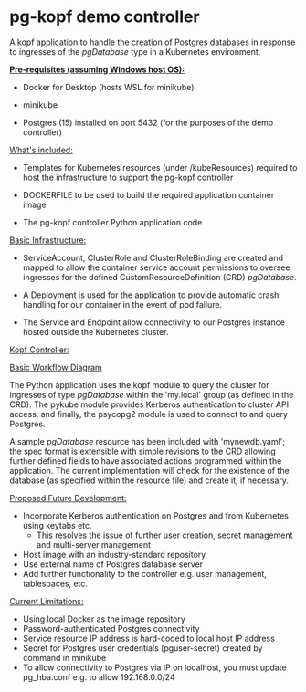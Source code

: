 # pg-kopf demo controller
A kopf application to handle the creation of Postgres databases in response to ingresses of the _pgDatabase_ type in a Kubernetes environment.

<ins>__Pre-requisites (assuming Windows host OS):__</ins>
- Docker for Desktop (hosts WSL for minikube)


- minikube


- Postgres (15) installed on port 5432 (for the purposes of the demo controller)

<ins>What's included:</ins>

- Templates for Kubernetes resources (under /kubeResources) required to host the infrastructure to support the pg-kopf controller


- DOCKERFILE to be used to build the required application container image


- The pg-kopf controller Python application code

<ins>Basic Infrastructure:</ins>

- ServiceAccount, ClusterRole and ClusterRoleBinding are created and mapped to allow the container service account permissions to oversee ingresses for the defined CustomResourceDefinition (CRD) _pgDatabase_. 


- A Deployment is used for the application to provide automatic crash handling for our container in the event of pod failure.


- The Service and Endpoint allow connectivity to our Postgres instance hosted outside the Kubernetes cluster.

<ins>Kopf Controller:</ins>

[Basic Workflow Diagram](docs/Diagram.png)

The Python application uses the kopf module to query the cluster for ingresses of type _pgDatabase_ within the 'my.local' group (as defined in the CRD). The pykube module provides Kerberos authentication to cluster API access, and finally, the psycopg2 module is used to connect to and query Postgres.

A sample _pgDatabase_ resource has been included with 'mynewdb.yaml'; the spec format is extensible with simple revisions to the CRD allowing further defined fields to have associated actions programmed within the application. The current implementation will check for the existence of the database (as specified within the resource file) and create it, if necessary.

<ins>Proposed Future Development:</ins>
- Incorporate Kerberos authentication on Postgres and from Kubernetes using keytabs etc.
  - This resolves the issue of further user creation, secret management and multi-server management 
- Host image with an industry-standard repository
- Use external name of Postgres database server
- Add further functionality to the controller e.g. user management, tablespaces, etc.

<ins>Current Limitations:</ins>
- Using local Docker as the image repository
- Password-authenticated Postgres connectivity
- Service resource IP address is hard-coded to local host IP address
- Secret for Postgres user credentials (pguser-secret) created by command in minikube
- To allow connectivity to Postgres via IP on localhost, you must update pg_hba.conf e.g. to allow 192.168.0.0/24 